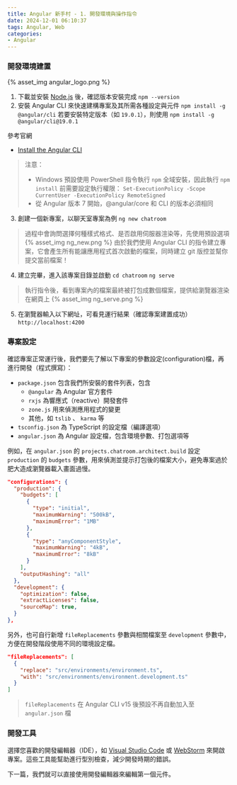 ```yaml
---
title: Angular 新手村 - 1. 開發環境與操作指令
date: 2024-12-01 06:10:37
tags: Angular, Web
categories:
- Angular
---
```


### 開發環境建置

{% asset_img angular_logo.png %}

1. 下載並安裝 [Node.js](https://nodejs.org/en/download) 後，確認版本安裝完成
  `npm --version`
2. 安裝 Angular CLI 來快速建構專案及其所需各種設定與元件
  `npm install -g @angular/cli`
  若要安裝特定版本（如 `19.0.1`），則使用
  `npm install -g @angular/cli@19.0.1`

參考官網
* [Install the Angular CLI](https://v17.angular.io/guide/setup-local#install-the-angular-cli)

> 注意：
> * Windows 預設使用 PowerShell 指令執行 `npm` 全域安裝，因此執行 `npm install` 前需要設定執行權限：
> `Set-ExecutionPolicy -Scope CurrentUser -ExecutionPolicy RemoteSigned`
> * 從 Angular 版本 7 開始，@angular/core 和 CLI 的版本必須相同

3. 創建一個新專案，以聊天室專案為例
  `ng new chatroom`

> 過程中會詢問選擇何種樣式格式、是否啟用伺服器渲染等，先使用預設選項
> {% asset_img ng_new.png %}
> 由於我們使用 Angular CLI 的指令建立專案，它會產生所有能讓應用程式首次啟動的檔案，同時建立 git 版控並幫你提交當前檔案！

4. 建立完畢，進入該專案目錄並啟動
  `cd chatroom`
  `ng serve`

> 執行指令後，看到專案內的檔案最終被打包成數個檔案，提供給瀏覽器渲染在網頁上
> {% asset_img ng_serve.png %}

5. 在瀏覽器輸入以下網址，可看見運行結果（確認專案建置成功）
  `http://localhost:4200`

<!-- more -->

### 專案設定

確認專案正常運行後，我們要先了解以下專案的參數設定(configuration)檔，再進行開發（程式撰寫）：

* `package.json` 包含我們所安裝的套件列表，包含
  * `@angular` 為 Angular 官方套件
  * `rxjs` 為響應式（reactive）開發套件
  * `zone.js` 用來偵測應用程式的變更
  * 其他，如 `tslib` 、 `karma` 等
* `tsconfig.json` 為 TypeScript 的設定檔（編譯選項）
* `angular.json` 為 Angular 設定檔，包含環境參數、打包選項等

例如，在 `angular.json` 的 `projects.chatroom.architect.build` 設定 `production` 的 `budgets` 參數，用來偵測並提示打包後的檔案大小，避免專案過於肥大造成瀏覽器載入畫面過慢。

```json
"configurations": {
  "production": {
    "budgets": [
      {
        "type": "initial",
        "maximumWarning": "500kB",
        "maximumError": "1MB"
      },
      {
        "type": "anyComponentStyle",
        "maximumWarning": "4kB",
        "maximumError": "8kB"
      }
    ],
    "outputHashing": "all"
  },
  "development": {
    "optimization": false,
    "extractLicenses": false,
    "sourceMap": true,
  }
},
```

另外，也可自行新增 `fileReplacements` 參數與相關檔案至 `development` 參數中，方便在開發階段使用不同的環境設定檔。

```json
"fileReplacements": [
  {
    "replace": "src/environments/environment.ts",
    "with": "src/environments/environment.development.ts"
  }
]
```

> `fileReplacements` 在 Angular CLI v15 後預設不再自動加入至 `angular.json` 檔

### 開發工具

選擇您喜歡的開發編輯器（IDE），如 [Visual Studio Code](https://code.visualstudio.com/) 或 [WebStorm](https://www.jetbrains.com/webstorm/) 來開啟專案。這些工具能幫助進行型別檢查，減少開發時期的錯誤。

下一篇，我們就可以直接使用開發編輯器來編輯第一個元件。
